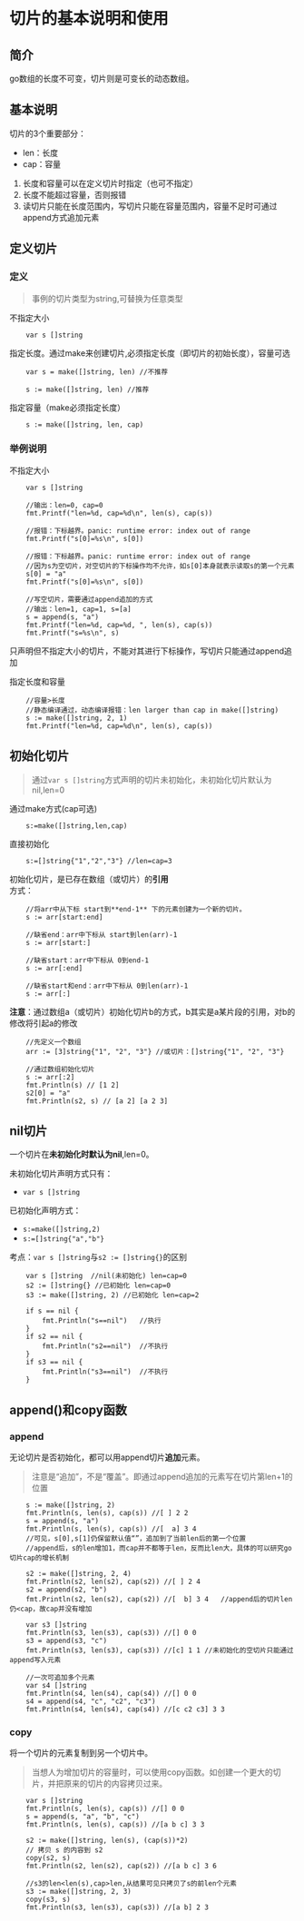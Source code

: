 # 切片的基本说明和使用

## 简介

go数组的长度不可变，切片则是可变长的动态数组。

## 基本说明

切片的3个重要部分：
* len：长度
* cap：容量

1. 长度和容量可以在定义切片时指定（也可不指定）
2. 长度不能超过容量，否则报错
3. 读切片只能在长度范围内，写切片只能在容量范围内，容量不足时可通过append方式追加元素

## 定义切片

### 定义
> 事例的切片类型为string,可替换为任意类型

不指定大小
```
	var s []string
```  
  
指定长度。通过make来创建切片,必须指定长度（即切片的初始长度），容量可选
```
	var s = make([]string, len) //不推荐

	s := make([]string, len) //推荐
```  
  
指定容量（make必须指定长度）
```
	s := make([]string, len, cap)
```

### 举例说明

不指定大小
```
	var s []string

	//输出：len=0, cap=0
	fmt.Printf("len=%d, cap=%d\n", len(s), cap(s)) 

	//报错：下标越界。panic: runtime error: index out of range
	fmt.Printf("s[0]=%s\n", s[0]) 

	//报错：下标越界。panic: runtime error: index out of range
	//因为s为空切片，对空切片的下标操作均不允许，如s[0]本身就表示读取s的第一个元素
	s[0] = "a"
	fmt.Printf("s[0]=%s\n", s[0])

	//写空切片，需要通过append追加的方式
	//输出：len=1, cap=1, s=[a]
	s = append(s, "a")
	fmt.Printf("len=%d, cap=%d, ", len(s), cap(s))
	fmt.Printf("s=%s\n", s)
```
只声明但不指定大小的切片，不能对其进行下标操作，写切片只能通过append追加  

  
指定长度和容量
```
	//容量>长度
	//静态编译通过，动态编译报错：len larger than cap in make([]string)
	s := make([]string, 2, 1)
	fmt.Printf("len=%d, cap=%d\n", len(s), cap(s))
```

## 初始化切片

> 通过```var s []string```方式声明的切片未初始化，未初始化切片默认为nil,len=0

通过make方式(cap可选)
```
	s:=make([]string,len,cap)
```  
  
直接初始化
```
	s:=[]string{"1","2","3"} //len=cap=3
```  

初始化切片，是已存在数组（或切片）的**引用**  
方式：
```
	//将arr中从下标 start到**end-1** 下的元素创建为一个新的切片。
	s := arr[start:end]

	//缺省end：arr中下标从 start到len(arr)-1
	s := arr[start:]

	//缺省start：arr中下标从 0到end-1
	s := arr[:end]

	//缺省start和end：arr中下标从 0到len(arr)-1
	s := arr[:]
```
**注意**：通过数组a（或切片）初始化切片b的方式，b其实是a某片段的引用，对b的修改将引起a的修改
```
	//先定义一个数组
	arr := [3]string{"1", "2", "3"} //或切片：[]string{"1", "2", "3"}

	//通过数组初始化切片
	s := arr[:2]
	fmt.Println(s) // [1 2]
	s2[0] = "a"
	fmt.Println(s2, s) // [a 2] [a 2 3]
```

## nil切片

一个切片在**未初始化时默认为nil**,len=0。  

未初始化切片声明方式只有：  
* ```var s []string ```

已初始化声明方式：  

* ```s:=make([]string,2) ```
* ```s:=[]string{"a","b"}```

考点：```var s []string```与```s2 := []string{}```的区别
```
	var s []string	//nil(未初始化) len=cap=0
	s2 := []string{} //已初始化 len=cap=0
	s3 := make([]string, 2)	//已初始化 len=cap=2

	if s == nil {
		fmt.Println("s==nil")	//执行
	}
	if s2 == nil {
		fmt.Println("s2==nil")	//不执行
	}
	if s3 == nil {
		fmt.Println("s3==nil")	//不执行
	}
```

## append()和copy函数

### append
无论切片是否初始化，都可以用append切片**追加**元素。

> 注意是“追加”，不是“覆盖”。即通过append追加的元素写在切片第len+1的位置

```追加示例
	s := make([]string, 2)
	fmt.Println(s, len(s), cap(s)) //[ ] 2 2
	s = append(s, "a")
	fmt.Println(s, len(s), cap(s)) //[  a] 3 4	
	//可见，s[0],s[1]仍保留默认值“”，追加到了当前len后的第一个位置
	//append后，s的len增加1，而cap并不都等于len，反而比len大，具体的可以研究go切片cap的增长机制

	s2 := make([]string, 2, 4)
	fmt.Println(s2, len(s2), cap(s2)) //[ ] 2 4
	s2 = append(s2, "b")
	fmt.Println(s2, len(s2), cap(s2)) //[  b] 3 4	//append后的切片len仍<cap，故cap并没有增加
	
	var s3 []string
	fmt.Println(s3, len(s3), cap(s3)) //[] 0 0
	s3 = append(s3, "c")
	fmt.Println(s3, len(s3), cap(s3)) //[c] 1 1	//未初始化的空切片只能通过append写入元素
	
	//一次可追加多个元素
	var s4 []string
	fmt.Println(s4, len(s4), cap(s4)) //[] 0 0
	s4 = append(s4, "c", "c2", "c3")
	fmt.Println(s4, len(s4), cap(s4)) //[c c2 c3] 3 3	
```

### copy
将一个切片的元素复制到另一个切片中。

> 当想人为增加切片的容量时，可以使用copy函数。如创建一个更大的切片，并把原来的切片的内容拷贝过来。

```
	var s []string
	fmt.Println(s, len(s), cap(s)) //[] 0 0
	s = append(s, "a", "b", "c")
	fmt.Println(s, len(s), cap(s)) //[a b c] 3 3

	s2 := make([]string, len(s), (cap(s))*2) 
	// 拷贝 s 的内容到 s2 
	copy(s2, s)
	fmt.Println(s2, len(s2), cap(s2)) //[a b c] 3 6

	//s3的len<len(s),cap>len,从结果可见只拷贝了s的前len个元素
	s3 := make([]string, 2, 3) 
	copy(s3, s)
	fmt.Println(s3, len(s3), cap(s3)) //[a b] 2 3
```

